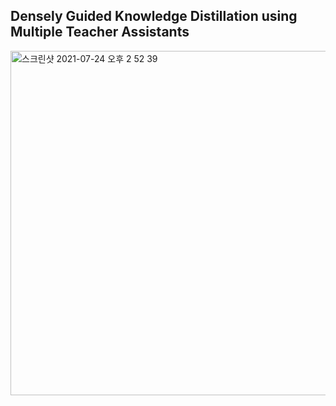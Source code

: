 ## Densely Guided Knowledge Distillation using Multiple Teacher Assistants

<img width="551" alt="스크린샷 2021-07-24 오후 2 52 39" src="https://user-images.githubusercontent.com/26168716/126858908-1b320cb4-9d33-49b2-b0f3-56e052277fa5.png">
